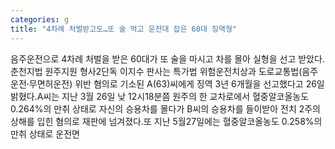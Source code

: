 ```yaml
---
categories: g
title: "4차례 처벌받고도…또 술 먹고 운전대 잡은 60대 징역형"
---
```

음주운전으로 4차례 처벌을 받은 60대가 또 술을 마시고 차를 몰아 실형을 선고 받았다.춘천지법 원주지원 형사2단독 이지수 판사는 특가법 위험운전치상과 도로교통법(음주운전·무면허운전) 위반 혐의로 기소된 A(63)씨에게 징역 3년 6개월을 선고했다고 26일 밝혔다.A씨는 지난 3월 26일 낮 12시18분쯤 원주의 한 교차로에서 혈중알코올농도 0.264%의 만취 상태로 자신의 승용차를 몰다가 B씨의 승용차를 들이받아 전치 2주의 상해를 입힌 혐의로 재판에 넘겨졌다.또 지난 5월27일에는 혈중알코올농도 0.258%의 만취 상태로 운전면